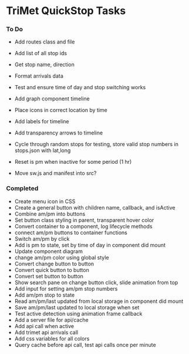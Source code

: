 # TriMet QuickStop Tasks
### To Do
* Add routes class and file
* Add list of all stop ids
* Get stop name, direction
* Format arrivals data
* Test and ensure time of day and stop switching works

* Add graph component timeline 
* Place icons in correct location by time
* Add labels for timeline
* Add transparency arrows to timeline

* Cycle through random stops for testing, store valid stop numbers in stops.json with lat,long
* Reset is pm when inactive for some period (1 hr)
* Move sw.js and manifest into src?

### Completed
* Create menu icon in CSS
* Create a general button with children name, callback, and isActive
* Combine am/pm into buttons
* Set button class styling in parent, transparent hover color
* Convert container to a component, log lifecycle methods
* connect am/pm buttons to container functions
* Switch am/pm by click
* Add is pm to state, set by time of day in component did mount
* Update component diagram
* change am/pm color using global style
* Convert change button to button
* Convert quick button to button
* Convert set button to button
* Show search pane on change button click, slide animation from top
* Add input for setting am/pm stop numbers
* Add am/pm stop to state
* Read am/pm/last updated from local storage in component did mount
* Save am/pm/last updated to local storage when set
* Test active detection using animation frame callback
* Add a server file for api/cache
* Add api call when active
* Add trimet api arrivals call
* Add css variables for all colors
* Query cache before api call, test api calls once per minute
